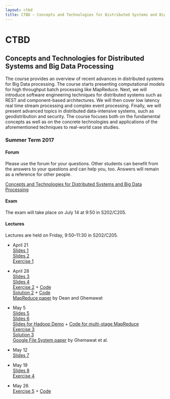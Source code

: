 ```yaml
---
layout: ctbd
title: CTBD – Concepts and Technologies for Distributed Systems and Big Data Processing
---
```


# CTBD

## Concepts and Technologies for Distributed Systems and Big Data Processing

The course provides an overview of recent advances in distributed systems for
Big Data processing. The course starts presenting computational models for high
throughput batch processing like MapReduce. Next, we will introduce software
engineering techniques for distributed systems such as REST and component-based
architectures. We will then cover low latency real time stream processing and
complex event processing. Finally, we will present advanced topics in
distributed data-intensive systems, such as geodistribution and security. The
course focuses both on the fundamental concepts as well as on the concrete
technologies and applications of the aforementioned techniques to real-world
case studies.

### Summer Term 2017

#### Forum

Please use the forum for your questions. Other students can benefit from the
answers to your questions and can help you, too. Answers will remain as a
reference for other people.

[Concepts and Technologies for Distributed Systems and Big Data Processing](https://www.fachschaft.informatik.tu-darmstadt.de/forum/viewforum.php?f=580)


#### Exam

The exam will take place on July 14 at 9:50 in S202/C205.


#### Lectures

Lectures are held on Friday, 9:50–11:30 in S202/C205.

* April 21  
  [Slides 1](CTBD_01_organization.pdf)  
  [Slides 2](CTBD_02_intro.pdf)  
  [Exercise 1](CTBD_ex01.pdf)

* April 28  
  [Slides 3](CTBD_03_bigdata_intro.pdf)  
  [Slides 4](CTBD_04_mapreduce.pdf)  
  [Exercise 2](CTBD_ex02.pdf) + [Code](CTBD_ex02.zip)  
  [Solution 2](CTBD_sol02.pdf) + [Code](CTBD_sol02.zip)  
  [MapReduce paper](http://research.google.com/archive/mapreduce.html) by Dean and Ghemawat

* May 5  
  [Slides 5](CTBD_05_mapreduce.pdf)  
  [Slides 6](CTBD_06_gfs-hdfs.pdf)  
  [Slides for Hadoop Demo](CTBD_05b_two_step_join.pdf) + [Code for multi-stage MapReduce](CTBD_05b_two_step_join.zip)  
  [Exercise 3](CTBD_ex03.pdf)  
  [Solution 3](CTBD_sol03.pdf)  
  [Google File System paper](http://research.google.com/archive/gfs.html) by Ghemawat et al.


* May 12  
  [Slides 7](CTBD_07_echosystem.pdf)

* May 19  
  [Slides 8](CTBD_08_futures_async_actors.pdf)  
  [Exercise 4](CTBD_ex04.pdf)

* May 26  
  [Exercise 5](CTBD_ex05.pdf) + [Code](CTBD_ex05.zip)
